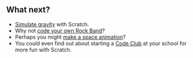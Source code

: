 ## What next?
* [Simulate gravity](https://projects.raspberrypi.org/en/projects/gravity-simulator/) with Scratch.
* Why not [code your own Rock Band](https://projects.raspberrypi.org/en/projects/rock-band/)?
* Perhaps you might [make a space animation](https://projects.raspberrypi.org/en/projects/lost-in-space/)? 
* You could even find out about starting a [Code Club](https://www.codeclub.org.uk/) at your school for more fun with Scratch.

